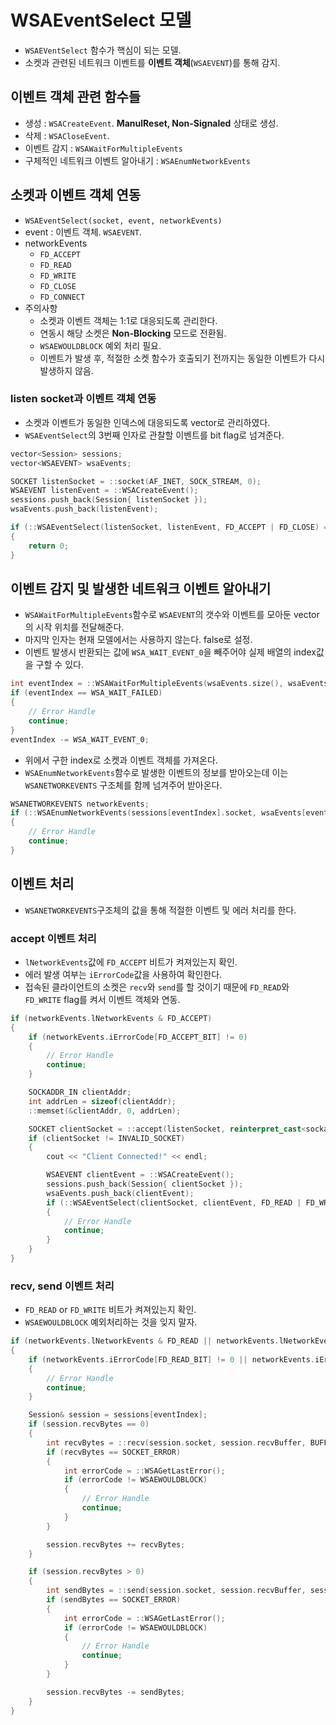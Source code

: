 # WSAEventSelect 모델
- `WSAEVentSelect` 함수가 핵심이 되는 모델.
- 소켓과 관련된 네트워크 이벤트를 **이벤트 객체**(`WSAEVENT`)를 통해 감지.
## 이벤트 객체 관련 함수들
- 생성 : `WSACreateEvent`. **ManulReset, Non-Signaled** 상태로 생성.
- 삭제 : `WSACloseEvent`.
- 이벤트 감지 : `WSAWaitForMultipleEvents`
- 구체적인 네트워크 이벤트 알아내기 : `WSAEnumNetworkEvents`
## 소켓과 이벤트 객체 연동
- `WSAEventSelect(socket, event, networkEvents)`
- event : 이벤트 객체. `WSAEVENT`.
- networkEvents
  - `FD_ACCEPT`
  - `FD_READ`
  - `FD_WRITE`
  - `FD_CLOSE`
  - `FD_CONNECT`
- 주의사항
  - 소켓과 이벤트 객체는 1:1로 대응되도록 관리한다.
  - 연동시 해당 소켓은 **Non-Blocking** 모드로 전환됨.
  - `WSAEWOULDBLOCK` 예외 처리 필요.
  - 이벤트가 발생 후, 적절한 소켓 함수가 호출되기 전까지는 동일한 이벤트가 다시 발생하지 않음.
### listen socket과 이벤트 객체 연동
- 소켓과 이벤트가 동일한 인덱스에 대응되도록 vector로 관리하였다.
- `WSAEventSelect`의 3번째 인자로 관찰할 이벤트를 bit flag로 넘겨준다.
```c++
vector<Session> sessions;
vector<WSAEVENT> wsaEvents;

SOCKET listenSocket = ::socket(AF_INET, SOCK_STREAM, 0);
WSAEVENT listenEvent = ::WSACreateEvent();
sessions.push_back(Session{ listenSocket });
wsaEvents.push_back(listenEvent);

if (::WSAEventSelect(listenSocket, listenEvent, FD_ACCEPT | FD_CLOSE) == SOCKET_ERROR)
{
    return 0;
}
```
## 이벤트 감지 및 발생한 네트워크 이벤트 알아내기
- `WSAWaitForMultipleEvents`함수로 `WSAEVENT`의 갯수와 이벤트를 모아둔 vector의 시작 위치를 전달해준다.
- 마지막 인자는 현재 모델에서는 사용하지 않는다. false로 설정.
- 이벤트 발생시 반환되는 값에 `WSA_WAIT_EVENT_0`을 빼주어야 실제 배열의 index값을 구할 수 있다.
```c++
int eventIndex = ::WSAWaitForMultipleEvents(wsaEvents.size(), wsaEvents.data(), false, WSA_INFINITE, false);
if (eventIndex == WSA_WAIT_FAILED)
{
    // Error Handle
    continue;
}
eventIndex -= WSA_WAIT_EVENT_0;
```
- 위에서 구한 index로 소켓과 이벤트 객체를 가져온다.
- `WSAEnumNetworkEvents`함수로 발생한 이벤트의 정보를 받아오는데 이는 `WSANETWORKEVENTS` 구조체를 함께 넘겨주어 받아온다.
```c++
WSANETWORKEVENTS networkEvents;
if (::WSAEnumNetworkEvents(sessions[eventIndex].socket, wsaEvents[eventIndex], &networkEvents) == SOCKET_ERROR)
{
    // Error Handle
    continue;
}
```
## 이벤트 처리
- `WSANETWORKEVENTS`구조체의 값을 통해 적절한 이벤트 및 에러 처리를 한다.
### accept 이벤트 처리
- `lNetworkEvents`값에 `FD_ACCEPT` 비트가 켜져있는지 확인.
- 에러 발생 여부는 `iErrorCode`값을 사용하여 확인한다.
- 접속된 클라이언트의 소켓은 `recv`와 `send`를 할 것이기 때문에 `FD_READ`와 `FD_WRITE` flag를 켜서 이벤트 객체와 연동.
```c++
if (networkEvents.lNetworkEvents & FD_ACCEPT)
{
    if (networkEvents.iErrorCode[FD_ACCEPT_BIT] != 0)
    {
        // Error Handle
        continue;
    }

    SOCKADDR_IN clientAddr;
    int addrLen = sizeof(clientAddr);
    ::memset(&clientAddr, 0, addrLen);

    SOCKET clientSocket = ::accept(listenSocket, reinterpret_cast<sockaddr*>(&clientAddr), &addrLen);
    if (clientSocket != INVALID_SOCKET)
    {
        cout << "Client Connected!" << endl;

        WSAEVENT clientEvent = ::WSACreateEvent();
        sessions.push_back(Session{ clientSocket });
        wsaEvents.push_back(clientEvent);
        if (::WSAEventSelect(clientSocket, clientEvent, FD_READ | FD_WRITE | FD_CLOSE) == SOCKET_ERROR)
        {
            // Error Handle
            continue;
        }
    }
}
```
### recv, send 이벤트 처리
- `FD_READ` or `FD_WRITE` 비트가 켜져있는지 확인.
- `WSAEWOULDBLOCK` 예외처리하는 것을 잊지 말자.
```c++
if (networkEvents.lNetworkEvents & FD_READ || networkEvents.lNetworkEvents & FD_WRITE)
{
    if (networkEvents.iErrorCode[FD_READ_BIT] != 0 || networkEvents.iErrorCode[FD_WRITE_BIT] != 0)
    {
        // Error Handle
        continue;
    }

    Session& session = sessions[eventIndex];
    if (session.recvBytes == 0)
    {
        int recvBytes = ::recv(session.socket, session.recvBuffer, BUFFER_SIZE, 0);
        if (recvBytes == SOCKET_ERROR)
        {
            int errorCode = ::WSAGetLastError();
            if (errorCode != WSAEWOULDBLOCK)
            {
                // Error Handle
                continue;
            }
        }

        session.recvBytes += recvBytes;
    }

    if (session.recvBytes > 0)
    {
        int sendBytes = ::send(session.socket, session.recvBuffer, session.recvBytes, 0);
        if (sendBytes == SOCKET_ERROR)
        {
            int errorCode = ::WSAGetLastError();
            if (errorCode != WSAEWOULDBLOCK)
            {
                // Error Handle
                continue;
            }
        }

        session.recvBytes -= sendBytes;
    }
}
```
